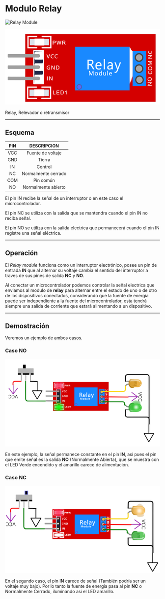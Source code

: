 # Modulo Relay

![Relay Module](https://images.cooltext.com/5648706.png)

![Relay module image](module.png)

Relay, Relevador o retransmisor

---

## Esquema

| **PIN** 	|   **DESCRIPCION**   	|
|:-------:	|:-------------------:	|
| VCC     	| Fuente de voltaje   	|
| GND     	| Tierra              	|
| IN      	| Control             	|
| NC      	| Normalmente cerrado 	|
| COM     	| Pin común           	|
| NO      	| Normalmente abierto 	|

El pin IN recibe la señal de un interruptor o en este caso el microcontrolador.

El pin NC se utiliza con la salida que se mantendra cuando el pin IN no reciba señal.

El pin NO se utiliza con la salida electrica que permanecerá cuando el pin IN registre una señal eléctrica.

---


## Operación

El *Relay module* funciona como un interruptor electrónico, posee un pin de entrada **IN** que al alternar su voltaje cambia el sentido del interruptor a traves de sus pines de salida **NC** y **NO**.

Al conectar un microcontrolador podemos controlar la señal electrica que enviamos al modulo de **relay** para alternar entre el estado de uno o de otro de los dispositivos conectados, considerando que la fuente de energía puede ser independiente a la fuente del microcontrolador, esta tendrá siempre una salida de corriente que estará alimentando a un dispositivo.

---

## Demostración

Veremos un ejemplo de ambos casos.

### Caso NO
![RelayNO](RelayNO.png)

En este ejemplo, la señal permanece constante en el pin **IN**, así pues el pin que emite señal es la salida **NO** (Normalmente Abierta), que se muestra con el LED Verde encendido y el amarillo carece de alimentación.

### Caso NC
![RelayNC](RelayNC.png)

En el segundo caso, el pin **IN** carece de señal (También podría ser un voltaje muy bajo). Por lo tanto la fuente de energía pasa al pin **NC** o Normalmente Cerrado, iluminando asi el LED amarillo.
